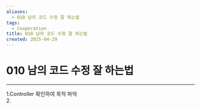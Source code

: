 ```yaml
---
aliases:
  - 010 남의 코드 수정 잘 하는법
tags:
  - Cooperation
title: 010 남의 코드 수정 잘 하는법
created: 2025-04-29
---
```

# 010 남의 코드 수정 잘 하는법 
---

1.Controller 확인하여 목적 파악  
2.